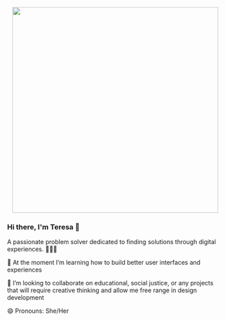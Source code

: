 <div id="header" align="center">
  <img src="https://giphy.com/embed/emGDBYPZ2mVrsS1biZ" width="480" height="480" />
</div>


### Hi there, I'm Teresa 👋

A passionate problem solver dedicated to finding solutions through digital experiences. 👩🏽‍💻

🌱 At the moment I’m learning how to build better user interfaces and experiences

👯 I’m looking to collaborate on educational, social justice, or any projects that will require creative thinking and allow me free range in design development  

😄 Pronouns: She/Her

<!--
**teresafranxman97/teresafranxman97** is a ✨ _special_ ✨ repository because its `README.md` (this file) appears on your GitHub profile.

Here are some ideas to get you started:

- 🔭 I’m currently working on ...
- 🌱 I’m currently learning ...
- 👯 I’m looking to collaborate on ...
- 🤔 I’m looking for help with ...
- 💬 Ask me about ...
- 📫 How to reach me: ...
- 😄 Pronouns: ...
- ⚡ Fun fact: ...
-->

